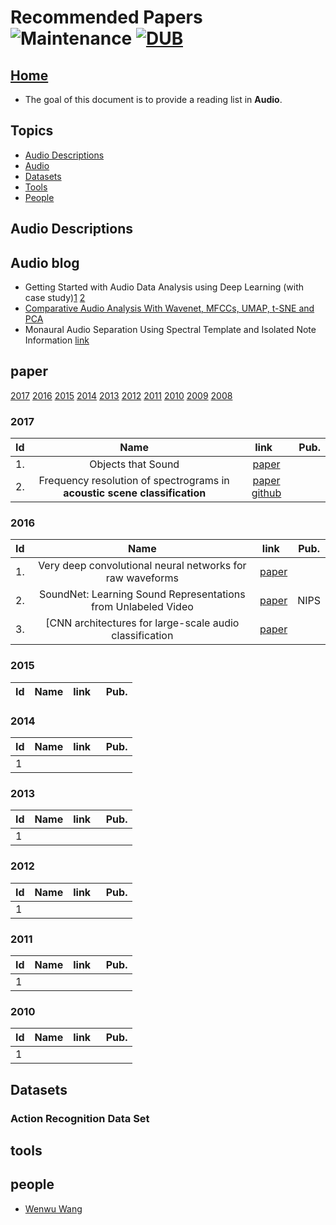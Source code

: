 # Recommended Papers ![Maintenance](https://img.shields.io/maintenance/yes/2017.svg) [![DUB](https://img.shields.io/dub/l/vibe-d.svg)](LICENSE)
## [Home](../../README.md)
- The goal of this document is to provide a reading list in __Audio__.

## Topics
- [Audio Descriptions](#audio-descriptions)
- [Audio](#audio)
- [Datasets](#datasets)
- [Tools](#tools)
- [People](#people)






## Audio Descriptions






## Audio blog
- Getting Started with Audio Data Analysis using Deep Learning (with case study)[1](https://www.analyticsvidhya.com/blog/2017/08/audio-voice-processing-deep-learning/) [2](https://medium.com/@ageitgey/machine-learning-is-fun-part-6-how-to-do-speech-recognition-with-deep-learning-28293c162f7a)
- [Comparative Audio Analysis With Wavenet, MFCCs, UMAP, t-SNE and PCA](https://medium.com/@LeonFedden/comparative-audio-analysis-with-wavenet-mfccs-umap-t-sne-and-pca-cb8237bfce2f)
- Monaural Audio Separation Using Spectral Template and Isolated Note Information [link](http://personal.ee.surrey.ac.uk/Personal/W.Wang/papers/LalW_ICAABchapter_2012.pdf)






## paper
[2017](#2017) [2016](#2016) [2015](#2015) [2014](#2014) [2013](#2013) [2012](#2012) [2011](#2011) [2010](#2010) [2009](#2009) [2008](#2008)
### 2017

|Id|Name  | link  | Pub.|
|-----|:-----:|:-----:|:-----:|
|1.|Objects that Sound|[paper](https://arxiv.org/pdf/1712.06651.pdf)||
|2.|Frequency resolution of spectrograms in __acoustic scene classification__|[paper](https://github.com/karoldvl/paper-2017-DCASE/blob/master/Paper/Piczak2017-DCASE.pdf) [github](https://github.com/karoldvl/paper-2017-DCASE)||

### 2016

|Id|Name  | link  | Pub.|
|-----|:-----:|:-----:|:-----:|
|1.|Very deep convolutional neural networks for raw waveforms|[paper](https://arxiv.org/pdf/1610.00087.pdf)||
|2.|SoundNet: Learning Sound Representations from Unlabeled Video|[paper](http://carlvondrick.com/soundnet.pdf)|NIPS|
|3.|[CNN  architectures for large-scale audio classification|[paper](https://arxiv.org/pdf/1609.09430.pdf)||


### 2015

|Id|Name  | link  | Pub.|
|-----|:-----:|:-----:|:-----:|



### 2014

|Id|Name  | link  | Pub.|
|-----|:-----:|:-----:|:-----:|
|1||||

### 2013

|Id|Name  | link  | Pub.|
|-----|:-----:|:-----:|:-----:|
|1||||

### 2012

|Id|Name  | link  | Pub.|
|-----|:-----:|:-----:|:-----:|
|1||||


### 2011

|Id|Name  | link  | Pub.|
|-----|:-----:|:-----:|:-----:|
|1||||


### 2010

|Id|Name  | link  | Pub.|
|-----|:-----:|:-----:|:-----:|
|1||||


## Datasets

### Action Recognition Data Set




## tools

> 
## people

- [Wenwu Wang](http://personal.ee.surrey.ac.uk/Personal/W.Wang/)





